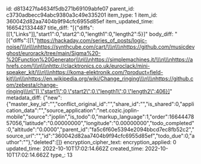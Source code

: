 id: d813427fa4634f5db271b69109abfe07
parent_id: c3730adbecc94abc9380a3c49e335201
item_type: 1
item_id: 360042d82aa7404b9f94cfc6955d85ef
item_updated_time: 1665421334487
title_diff: "[{\"diffs\":[[1,\"Links\"]],\"start1\":0,\"start2\":0,\"length1\":0,\"length2\":5}]"
body_diff: "[{\"diffs\":[[1,\"https://hackaday.com/series_of_posts/logic-noise/\\\n\\\nhttps://synthcube.com/cart/\\\n\\\nhttps://github.com/musicdevghost/eurorack/tree/main/Sigma%20-%20Function%20Generator\\\n\\\nhttps://simplemachines.it/\\\n\\\nhttps://ahrefs.com/\\\n\\\nhttp://clacktronics.co.uk/euroclack/mini-speaker_kit/\\\n\\\nhttps://koma-elektronik.com/?product=field-kit\\\n\\\nhttps://en.wikipedia.org/wiki/Change_ringing\\\n\\\nhttps://github.com/zebesta/change-ringing\\\n\"]],\"start1\":0,\"start2\":0,\"length1\":0,\"length2\":406}]"
metadata_diff: {"new":{"master_key_id":"","conflict_original_id":"","share_id":"","is_shared":0,"application_data":"","source_application":"net.cozic.joplin-mobile","source":"joplin","is_todo":0,"markup_language":1,"order":1664447857056,"latitude":"0.00000000","longitude":"0.00000000","todo_completed":0,"altitude":"0.0000","parent_id":"fa5c6f60e5394e2094bbcd7ec8fb52c2","source_url":"","id":"360042d82aa7404b9f94cfc6955d85ef","todo_due":0,"author":""},"deleted":[]}
encryption_cipher_text: 
encryption_applied: 0
updated_time: 2022-10-10T17:02:14.662Z
created_time: 2022-10-10T17:02:14.662Z
type_: 13